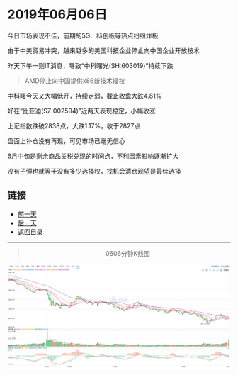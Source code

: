 # 2019年06月06日

今日市场表现不佳，前期的5G、科创板等热点纷纷炸板

由于中美贸易冲突，越来越多的美国科技企业停止向中国企业开放技术

昨天下午一则IT消息，导致“中科曙光(SH:603019)”持续下跌

> AMD停止向中国提供x86新技术授权

中科曙今天又大幅低开，持续走弱，截止收盘大跌4.81%

好在“比亚迪(SZ:002594)”近两天表现稳定，小幅收涨

上证指数跌破2838点，大跌1.17%，收于2827点

盘面上补仓没有再现，可见市场已毫无信心

6月中旬是剩余商品关税兑现的时间点，不利因素影响逐渐扩大

没有子弹也就等于没有多少选择权，找机会清仓观望是最佳选择



## 链接

- [前一天](https://github.com/gdoggy/investment-diary/blob/master/2019/0605.md)
- [后一天](https://github.com/gdoggy/investment-diary/blob/master/2019/0610.md)
- [返回目录](https://github.com/gdoggy/investment-diary)

------

> <center>0606分钟K线图</center>

![K minute](https://github.com/gdoggy/investment-diary/blob/master/2019/RunChart/0606.png)


